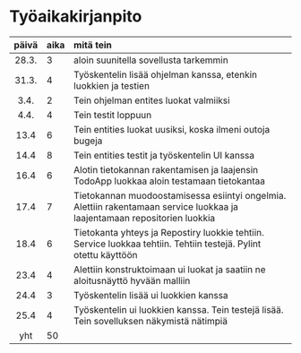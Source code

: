 # Työaikakirjanpito

| päivä | aika | mitä tein  |
| :----:|:-----| :-----|
| 28.3. | 3    | aloin suunitella sovellusta tarkemmin|
| 31.3. | 4    | Työskentelin lisää ohjelman kanssa, etenkin luokkien ja testien|  
| 3.4.  | 2    | Tein ohjelman entites luokat valmiiksi
| 4.4.  | 4    | Tein testit loppuun|
| 13.4  | 6    | Tein entities luokat uusiksi, koska ilmeni outoja bugeja
| 14.4  | 8    | Tein entities testit ja työskentelin UI kanssa
| 16.4  | 6    | Alotin tietokannan rakentamisen ja laajensin TodoApp luokkaa aloin testamaan tietokantaa
| 17.4  | 7    | Tietokannan muodoostamisessa esiintyi ongelmia. Alettiin rakentamaan service luokkaa ja laajentamaan repositorien luokkia
| 18.4  | 6    | Tietokanta yhteys ja Repostiry luokkie tehtiin. Service luokkaa tehtiin. Tehtiin testejä. Pylint otettu käyttöön
| 23.4  | 4    | Alettiin konstruktoimaan ui luokat ja saatiin ne aloitusnäyttö hyvään malliin
| 24.4  | 3    | Työskentelin lisää ui luokkien kanssa
| 25.4  | 4    | Työskentelin ui luokkien kanssa. Tein testejä lisää. Tein sovelluksen näkymistä nätimpiä
| yht   | 50   |  
